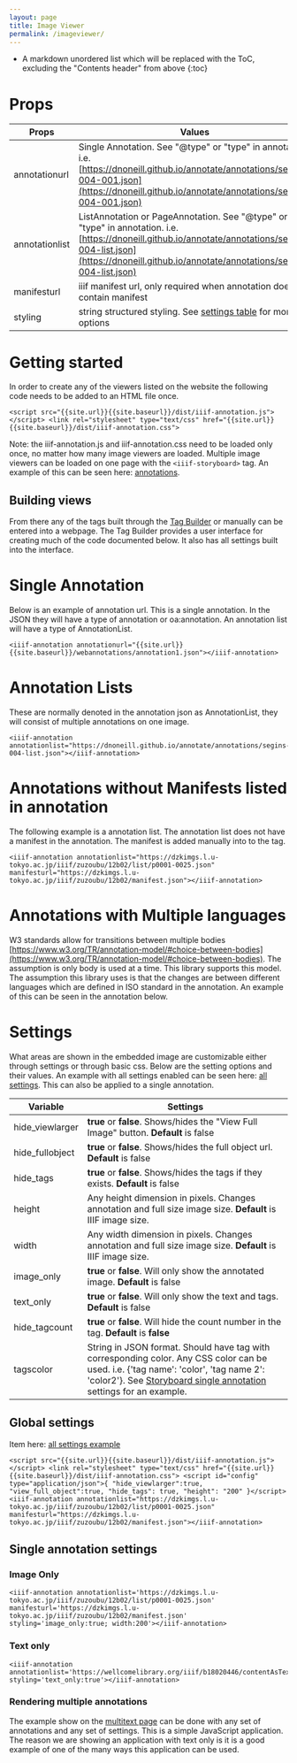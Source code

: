 ```yaml
---
layout: page
title: Image Viewer
permalink: /imageviewer/
---
```

<script src="{{site.url}}{{site.baseurl}}/latest/iiif-annotation.js"></script>
<link rel="stylesheet" type="text/css" href="{{site.url}}{{site.baseurl}}/latest/iiif-annotation.css">
<style>
code {
  word-wrap: break-word;
  white-space: normal;
}
</style>

* A markdown unordered list which will be replaced with the ToC, excluding the "Contents header" from above
{:toc}

# Props

| Props      | Values |
| ----------- | ----------- |
| annotationurl | Single Annotation. See "@type" or "type" in annotation. i.e. [https://dnoneill.github.io/annotate/annotations/segins-004-001.json](https://dnoneill.github.io/annotate/annotations/segins-004-001.json)|
| annotationlist | ListAnnotation or PageAnnotation. See "@type" or "type" in annotation. i.e. [https://dnoneill.github.io/annotate/annotations/segins-004-list.json](https://dnoneill.github.io/annotate/annotations/segins-004-list.json) |
| manifesturl | iiif manifest url, only required when annotation does not contain manifest |
| styling | string structured styling. See [settings table](#settings) for more options |


# Getting started
In order to create any of the viewers listed on the website the following code needs to be added to an HTML file once.


```
<script src="{{site.url}}{{site.baseurl}}/dist/iiif-annotation.js"></script>
<link rel="stylesheet" type="text/css" href="{{site.url}}{{site.baseurl}}/dist/iiif-annotation.css">
```

Note: the iiif-annotation.js and iiif-annotation.css need to be loaded only once, no matter how many image viewers are loaded. Multiple image viewers can be loaded on one page with the `<iiif-storyboard>` tag. An example of this can be seen here: [annotations](https://dnoneill.github.io/annotate/annotations).

## Building views
From there any of the tags built through the [Tag Builder]({{site.baseurl}}/tag-builder/) or manually can be entered into a webpage. The Tag Builder provides a user interface for creating much of the code documented below. It also has all settings built into the interface.

# Single Annotation

Below is an example of annotation url. This is a single annotation. In the JSON they will have a type of annotation or oa:annotation. An annotation list will have a type of AnnotationList.

```
<iiif-annotation annotationurl="{{site.url}}{{site.baseurl}}/webannotations/annotation1.json"></iiif-annotation>

```

<iiif-annotation annotationurl="{{site.baseurl}}/webannotations/annotation1.json"></iiif-annotation>

# Annotation Lists
These are normally denoted in the annotation json as AnnotationList, they will consist of multiple annotations on one image.
```
<iiif-annotation annotationlist="https://dnoneill.github.io/annotate/annotations/segins-004-list.json"></iiif-annotation>
```

<iiif-annotation annotationlist="https://dnoneill.github.io/annotate/annotations/segins-004-list.json"></iiif-annotation>

# Annotations without Manifests listed in annotation
The following example is a annotation list. The annotation list does not have a manifest in the annotation. The manifest is added manually into to the tag.
```
<iiif-annotation annotationlist="https://dzkimgs.l.u-tokyo.ac.jp/iiif/zuzoubu/12b02/list/p0001-0025.json" manifesturl="https://dzkimgs.l.u-tokyo.ac.jp/iiif/zuzoubu/12b02/manifest.json"></iiif-annotation>
```

<iiif-annotation annotationlist="https://dzkimgs.l.u-tokyo.ac.jp/iiif/zuzoubu/12b02/list/p0001-0025.json" manifesturl="https://dzkimgs.l.u-tokyo.ac.jp/iiif/zuzoubu/12b02/manifest.json"></iiif-annotation>

# Annotations with Multiple languages
W3 standards allow for transitions between multiple bodies [https://www.w3.org/TR/annotation-model/#choice-between-bodies](https://www.w3.org/TR/annotation-model/#choice-between-bodies). The assumption is only body is used at a time. This library supports this model. The assumption this library uses is that the changes are between different languages which are defined in ISO standard in the annotation. An example of this can be seen in the annotation below.

<iiif-annotation annotationurl="{{site.baseurl}}/webannotations/annotationslist.json"></iiif-annotation>

# Settings

What areas are shown in the embedded image are customizable either through settings or through basic css. Below are the setting options and their values. An example with all settings enabled can be seen here: [all settings]({{site.baseurl}}/imageviewer_settings). This can also be applied to a single annotation.

| Variable      | Settings |
| ----------- | ----------- |
| hide_viewlarger   | **true** or **false**. Shows/hides the "View Full Image" button. **Default** is false |
| hide_fullobject |  **true** or **false**. Shows/hides the full object url. **Default** is false |
| hide_tags | **true** or **false**. Shows/hides the tags if they exists. **Default** is false |
| height | Any height dimension in pixels. Changes annotation and full size image size. **Default** is IIIF image size. |
| width | Any width dimension in pixels. Changes annotation and full size image size. **Default** is IIIF image size. |
| image_only | **true** or **false**. Will only show the annotated image. **Default** is false |
| text_only |  **true** or **false**. Will only show the text and tags. **Default** is false |
| hide_tagcount | **true** or **false**. Will hide the count number in the tag. **Default** is **false** |
| tagscolor	| String in JSON format. Should have tag with corresponding color. Any CSS color can be used. i.e. {'tag name': 'color', 'tag name 2': 'color2'}. See [Storyboard single annotation](https://ncsu-libraries.github.io/iiif-annotation/storyboard/#single-annotation-setting) settings for an example. |

## Global settings
Item here: [all settings example]({{site.baseurl}}/imageviewer_settings)

```
<script src="{{site.url}}{{site.baseurl}}/dist/iiif-annotation.js"></script>
<link rel="stylesheet" type="text/css" href="{{site.url}}{{site.baseurl}}/dist/iiif-annotation.css">
<script id="config" type="application/json">{
  "hide_viewlarger":true,
  "view_full_object":true,
  "hide_tags": true,
  "height": "200"
}</script>
<iiif-annotation annotationlist="https://dzkimgs.l.u-tokyo.ac.jp/iiif/zuzoubu/12b02/list/p0001-0025.json" manifesturl="https://dzkimgs.l.u-tokyo.ac.jp/iiif/zuzoubu/12b02/manifest.json"></iiif-annotation>
```

## Single annotation settings

### Image Only
```
<iiif-annotation annotationlist='https://dzkimgs.l.u-tokyo.ac.jp/iiif/zuzoubu/12b02/list/p0001-0025.json' manifesturl='https://dzkimgs.l.u-tokyo.ac.jp/iiif/zuzoubu/12b02/manifest.json' styling='image_only:true; width:200'></iiif-annotation>
```

<iiif-annotation annotationlist='https://dzkimgs.l.u-tokyo.ac.jp/iiif/zuzoubu/12b02/list/p0001-0025.json' manifesturl='https://dzkimgs.l.u-tokyo.ac.jp/iiif/zuzoubu/12b02/manifest.json' styling='image_only:true; width:200'></iiif-annotation>

### Text only

```
<iiif-annotation annotationlist='https://wellcomelibrary.org/iiif/b18020446/contentAsText/10' styling='text_only:true'></iiif-annotation>
```

<iiif-annotation annotationlist='https://wellcomelibrary.org/iiif/b18020446/contentAsText/10' styling='text_only:true'></iiif-annotation>

### Rendering multiple annotations
The example show on the [multitext page]({{site.baseurl}}/multipage) can be done with any set of annotations and any set of settings. This is a simple JavaScript application. The reason we are showing an application with text only is it is a good example of one of the many ways this application can be used.
